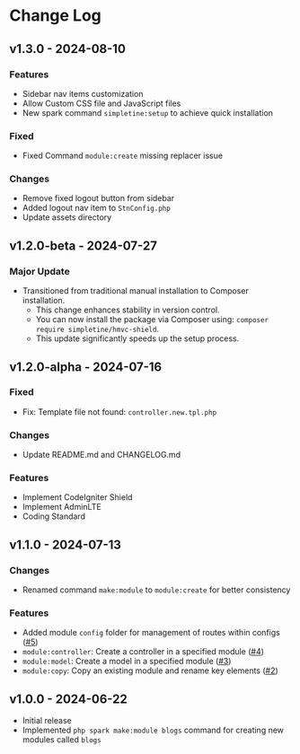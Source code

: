 # Change Log

## v1.3.0 - 2024-08-10

### Features
- Sidebar nav items customization
- Allow Custom CSS file and JavaScript files
- New spark command `simpletine:setup` to achieve quick installation 

### Fixed
- Fixed Command `module:create` missing replacer issue

### Changes

- Remove fixed logout button from sidebar
- Added logout nav item to `StnConfig.php`
- Update assets directory

## v1.2.0-beta - 2024-07-27

### Major Update
- Transitioned from traditional manual installation to Composer installation.
  - This change enhances stability in version control.
  - You can now install the package via Composer using: `composer require simpletine/hmvc-shield`.
  - This update significantly speeds up the setup process.

## v1.2.0-alpha - 2024-07-16

### Fixed
- Fix: Template file not found: `controller.new.tpl.php`

### Changes

- Update README.md and CHANGELOG.md

### Features

- Implement CodeIgniter Shield
- Implement AdminLTE
- Coding Standard


## v1.1.0 - 2024-07-13

### Changes

- Renamed command `make:module` to `module:create` for better consistency

### Features

- Added module `config` folder for management of routes within configs ([#5](https://github.com/Simpletine/CodeIgniter4-HMVC/issues/5))
- `module:controller`: Create a controller in a specified module ([#4](https://github.com/Simpletine/CodeIgniter4-HMVC/issues/4))
- `module:model`: Create a model in a specified module ([#3](https://github.com/Simpletine/CodeIgniter4-HMVC/issues/3))
- `module:copy`: Copy an existing module and rename key elements ([#2](https://github.com/Simpletine/CodeIgniter4-HMVC/issues/2))

## v1.0.0 - 2024-06-22

- Initial release
- Implemented `php spark make:module blogs` command for creating new modules called `blogs`
